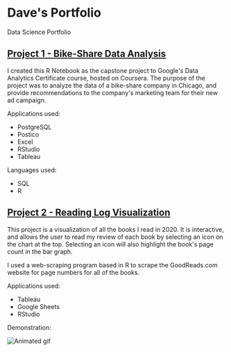 # Dave's Portfolio
Data Science Portfolio
## [Project 1 - Bike-Share Data Analysis](http://espn.go.com)

I created this R Notebook as the capstone project to Google's Data Analytics Certificate course, hosted on Coursera. The purpose of the project was to analyze the data of a bike-share company in Chicago, and provide recommendations to the company's marketing team for their new ad campaign.

Applications used:
- PostgreSQL
- Postico
- Excel
- RStudio
- Tableau

Languages used:
- SQL
- R

## [Project 2 - Reading Log Visualization](https://public.tableau.com/profile/david.white5299#!/vizhome/Books2020_16052071128230/Daves2020ReadingLog)

This project is a visualization of all the books I read in 2020. It is interactive, and allows the user to read my review of each book by selecting an icon on the chart at the top. Selecting an icon will also highlight the book's page count in the bar graph.

I used a web-scraping program based in R to scrape the GoodReads.com website for page numbers for all of the books. 

Applications used:
- Tableau
- Google Sheets
- RStudio

Demonstration:

![Animated gif](https://media.giphy.com/media/fvR8A4wLaGGn1KMXra/giphy.gif)
